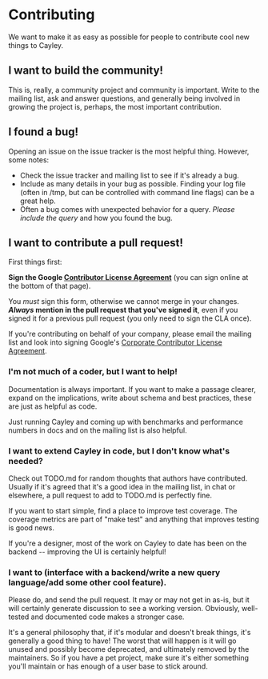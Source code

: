 # Contributing

We want to make it as easy as possible for people to contribute cool new things to Cayley.

## I want to build the community!

This is, really, a community project and community is important. Write to the mailing list, ask and answer questions,
and generally being involved in growing the project is, perhaps, the most important contribution.

## I found a bug!

Opening an issue on the issue tracker is the most helpful thing. However, some notes:

* Check the issue tracker and mailing list to see if it's already a bug.
* Include as many details in your bug as possible. Finding your log file (often in /tmp, but can be
    controlled with command line flags) can be a great help.
* Often a bug comes with unexpected behavior for a query. *Please include the query* and how you found the bug.

## I want to contribute a pull request!

First things first:

**Sign the Google [Contributor License Agreement][cla]** (you can sign online at the bottom of that page). 

You _must_ sign this form, otherwise we cannot merge in your changes. 
**_Always_ mention in the pull request that you've signed it**, even 
if you signed it for a previous pull request (you only need to sign the CLA once).

If you're contributing on behalf of your company, please email the mailing list and look into signing
Google's [Corporate Contributor License Agreement][cla-corp].

### I'm not much of a coder, but I want to help!

Documentation is always important. 
If you want to make a passage clearer, expand on the implications, write about schema and best practices, these are just as helpful
as code.

Just running Cayley and coming up with benchmarks and performance numbers in docs and on the mailing list is also helpful.

### I want to extend Cayley in code, but I don't know what's needed?

Check out TODO.md for random thoughts that authors have contributed. Usually if it's agreed that it's a good 
idea in the mailing list, in chat or elsewhere, a pull request to add to TODO.md is perfectly fine.

If you want to start simple, find a place to improve test coverage. The coverage metrics are part of "make test" and anything that
improves testing is good news.

If you're a designer, most of the work on Cayley to date has been on the backend -- improving the UI is certainly helpful!

### I want to (interface with a backend/write a new query language/add some other cool feature).

Please do, and send the pull request. It may or may not get in as-is, but it will certainly generate discussion to see a working version. 
Obviously, well-tested and documented code makes a stronger case.

It's a general philosophy that, if it's modular and doesn't break things, it's generally a good thing to have! 
The worst that will happen is it will go unused and possibly become deprecated, and ultimately removed by the maintainers. So if you have
a pet project, make sure it's either something you'll maintain or has enough of a user base to stick around.


[cla]: https://developers.google.com/open-source/cla/individual
[cla-corp]:https://developers.google.com/open-source/cla/corporate
